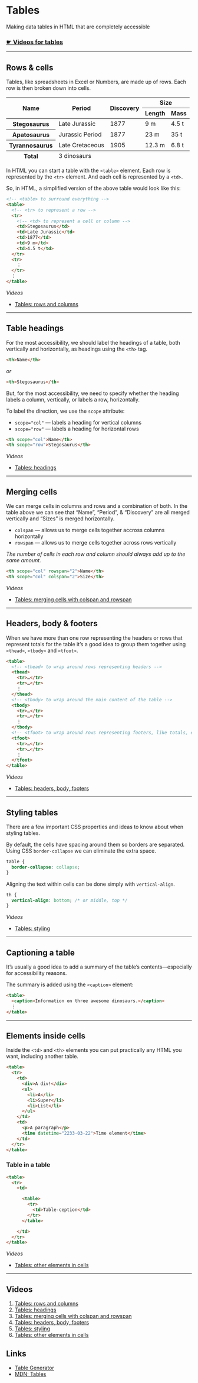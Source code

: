 # Tables

Making data tables in HTML that are completely accessible

### [☛ Videos for tables](https://www.youtube.com/playlist?list=PLWjCJDeWfDdcu0Zh4Qe_8th4jr6FY5TnR)

---

## Rows & cells

Tables, like spreadsheets in Excel or Numbers, are made up of rows. Each row is then broken down into cells.

<table>

  <thead>
    <tr>
      <th scope="col" rowspan="2">Name</th>
      <th scope="col" rowspan="2">Period</th>
      <th scope="col" rowspan="2">Discovery</th>
      <th class="size-heading" scope="col" colspan="2">Size</th>
    </tr>
    <tr>
      <th scope="col">Length</th>
      <th scope="col">Mass</th>
    </tr>
  </thead>

  <tbody>
    <tr>
      <th scope="row">Stegosaurus</th>
      <td>Late Jurassic</td>
      <td>1877</td>
      <td>9 m</td>
      <td>4.5 t</td>
    </tr>
    <tr>
      <th scope="row">Apatosaurus</th>
      <td>Jurassic Period</td>
      <td>1877</td>
      <td>23 m</td>
      <td>35 t</td>
    </tr>
    <tr>
      <th scope="row">Tyrannosaurus</th>
      <td>Late Cretaceous</td>
      <td>1905</td>
      <td>12.3 m</td>
      <td>6.8 t</td>
    </tr>
  </tbody>

  <tfoot>
    <tr>
      <th scope="row">Total</th>
      <td colspan="4">3 dinosaurs</td>
    </tr>
  </tfoot>

</table>

In HTML you can start a table with the `<table>` element. Each row is represented by the `<tr>` element. And each cell is represented by a `<td>`.

So, in HTML, a simplified version of the above table would look like this:

```html
<!-- <table> to surround everything -->
<table>
  <!-- <tr> to represent a row -->
  <tr>
    <!-- <td> to represent a cell or column -->
    <td>Stegosaurus</td>
    <td>Late Jurassic</td>
    <td>1877</td>
    <td>9 m</td>
    <td>4.5 t</td>
  </tr>
  <tr>
    ⋮
  </tr>
  ⋮
</table>
```

*Videos*

- [Tables: rows and columns](https://www.youtube.com/watch?v=XG_RicH7TLY&list=PLWjCJDeWfDdcu0Zh4Qe_8th4jr6FY5TnR&index=1)

---

## Table headings

For the most accessibility, we should label the headings of a table, both vertically and horizontally, as headings using the `<th>` tag.

```html
<th>Name</th>
```

*or*

```html
<th>Stegosaurus</th>
```

But, for the most accessibility, we need to specify whether the heading labels a column, vertically, or labels a row, horizontally.

To label the direction, we use the `scope` attribute:

- `scope="col"` — labels a heading for vertical columns
- `scope="row"` — labels a heading for horizontal rows


```html
<th scope="col">Name</th>
<th scope="row">Stegosaurus</th>
```

*Videos*

- [Tables: headings](https://www.youtube.com/watch?v=6PZAfgb2ApU&list=PLWjCJDeWfDdcu0Zh4Qe_8th4jr6FY5TnR&index=2)

---

## Merging cells

We can merge cells in columns and rows and a combination of both. In the table above we can see that “Name”, “Period”, & “Discovery” are all merged vertically and “Sizes” is merged horizontally.

- `colspan` — allows us to merge cells together accross columns horizontally
- `rowspan` — allows us to merge cells together across rows vertically

*The number of cells in each row and column should always add up to the same amount.*

```html
<th scope="col" rowspan="2">Name</th>
<th scope="col" colspan="2">Size</th>
```

*Videos*

- [Tables: merging cells with colspan and rowspan](https://www.youtube.com/watch?v=6TaHiaYzvgc&list=PLWjCJDeWfDdcu0Zh4Qe_8th4jr6FY5TnR&index=3)

---

## Headers, body & footers

When we have more than one row representing the headers or rows that represent totals for the table it’s a good idea to group them together using `<thead>`, `<tbody>` and `<tfoot>`.

```html
<table>
  <!-- <thead> to wrap around rows representing headers -->
  <thead>
    <tr>…</tr>
    <tr>…</tr>
    ⋮
  </thead>
  <!-- <tbody> to wrap around the main content of the table -->
  <tbody>
    <tr>…</tr>
    <tr>…</tr>
    ⋮
  </tbody>
  <!-- <tfoot> to wrap around rows representing footers, like totals, etc. -->
  <tfoot>
    <tr>…</tr>
    <tr>…</tr>
    ⋮
  </tfoot>
</table>
```

*Videos*

- [Tables: headers, body, footers](https://www.youtube.com/watch?v=e7R3ljHNG8M&list=PLWjCJDeWfDdcu0Zh4Qe_8th4jr6FY5TnR&index=4)

---

## Styling tables

There are a few important CSS properties and ideas to know about when styling tables.

By default, the cells have spacing around them so borders are separated. Using CSS `border-collapse` we can eliminate the extra space.

```css
table {
  border-collapse: collapse;
}
```

Aligning the text within cells can be done simply with `vertical-align`.

```css
th {
  vertical-align: bottom; /* or middle, top */
}
```

*Videos*

- [Tables: styling](https://www.youtube.com/watch?v=I-UhJyQ7oR4&list=PLWjCJDeWfDdcu0Zh4Qe_8th4jr6FY5TnR&index=5)

---

## Captioning a table

It’s usually a good idea to add a summary of the table’s contents—especially for accessibility reasons.

The summary is added using the `<caption>` element:

```html
<table>
  <caption>Information on three awesome dinosaurs.</caption>
  ⋮
</table>
```

---

## Elements inside cells

Inside the `<td>` and `<th>` elements you can put practically any HTML you want, including another table.

```html
<table>
  <tr>
    <td>
      <div>A div!</div>
      <ul>
        <li>A</li>
        <li>Super</li>
        <li>List</li>
      </ul>
    </td>
    <td>
      <p>A paragraph</p>
      <time datetime="2233-03-22">Time element</time>
    </td>
  </tr>
</table>
```

### Table in a table

```html
<table>
  <tr>
    <td>

      <table>
        <tr>
          <td>Table-ception</td>
        </tr>
      </table>

    </td>
  </tr>
</table>
```

*Videos*

- [Tables: other elements in cells](https://www.youtube.com/watch?v=4w-XTc93r8c&list=PLWjCJDeWfDdcu0Zh4Qe_8th4jr6FY5TnR&index=6)

---

## Videos

1. [Tables: rows and columns](https://www.youtube.com/watch?v=XG_RicH7TLY&list=PLWjCJDeWfDdcu0Zh4Qe_8th4jr6FY5TnR&index=1)
2. [Tables: headings](https://www.youtube.com/watch?v=6PZAfgb2ApU&list=PLWjCJDeWfDdcu0Zh4Qe_8th4jr6FY5TnR&index=2)
3. [Tables: merging cells with colspan and rowspan](https://www.youtube.com/watch?v=6TaHiaYzvgc&list=PLWjCJDeWfDdcu0Zh4Qe_8th4jr6FY5TnR&index=3)
4. [Tables: headers, body, footers](https://www.youtube.com/watch?v=e7R3ljHNG8M&list=PLWjCJDeWfDdcu0Zh4Qe_8th4jr6FY5TnR&index=4)
5. [Tables: styling](https://www.youtube.com/watch?v=I-UhJyQ7oR4&list=PLWjCJDeWfDdcu0Zh4Qe_8th4jr6FY5TnR&index=5)
6. [Tables: other elements in cells](https://www.youtube.com/watch?v=4w-XTc93r8c&list=PLWjCJDeWfDdcu0Zh4Qe_8th4jr6FY5TnR&index=6)

## Links

- [Table Generator](http://www.tablesgenerator.com/html_tables)
- [MDN: Tables](https://developer.mozilla.org/en-US/docs/Web/HTML/Element/table)
